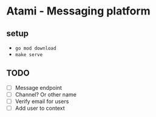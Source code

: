 # Atami - Messaging platform


## setup
- `go mod download`
- `make serve`

## TODO

- [ ] Message endpoint
- [ ] Channel? Or other name
- [ ] Verify email for users
- [ ] Add user to context
